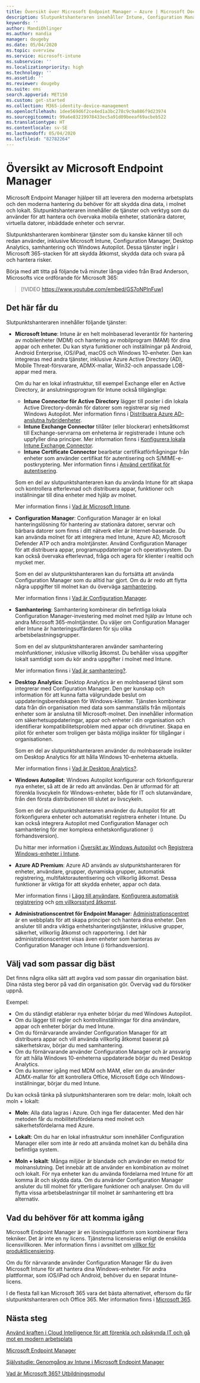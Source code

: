 ```yaml
---
title: Översikt över Microsoft Endpoint Manager – Azure | Microsoft Docs
description: Slutpunktshanteraren innehåller Intune, Configuration Manager, samhantering, skrivbordsanalys, Windows Autopilot och administrationscentret för att hantera alla enheter, inklusive lokalt.
keywords: ''
author: MandiOhlinger
ms.author: mandia
manager: dougeby
ms.date: 05/04/2020
ms.topic: overview
ms.service: microsoft-intune
ms.subservice: ''
ms.localizationpriority: high
ms.technology: ''
ms.assetid: ''
ms.reviewer: dougeby
ms.suite: ems
search.appverid: MET150
ms.custom: get-started
ms.collection: M365-identity-device-management
ms.openlocfilehash: 1dee569d6f2ce4ed1a3bc278c9c9a886f9d23974
ms.sourcegitcommit: 99a6e83219978433ec5a91d09beeaf69acbeb522
ms.translationtype: HT
ms.contentlocale: sv-SE
ms.lasthandoff: 05/04/2020
ms.locfileid: "82782264"
---
```

# <a name="microsoft-endpoint-manager-overview"></a>Översikt av Microsoft Endpoint Manager

Microsoft Endpoint Manager hjälper till att leverera den moderna arbetsplats och den moderna hantering du behöver för att skydda dina data, i molnet och lokalt. Slutpunktshanteraren innehåller de tjänster och verktyg som du använder för att hantera och övervaka mobila enheter, stationära datorer, virtuella datorer, inbäddade enheter och servrar.

Slutpunktshanteraren kombinerar tjänster som du kanske känner till och redan använder, inklusive Microsoft Intune, Configuration Manager, Desktop Analytics, samhantering och Windows Autopilot. Dessa tjänster ingår i Microsoft 365-stacken för att skydda åtkomst, skydda data och svara på och hantera risker.

Börja med att titta på följande två minuter långa video från Brad Anderson, Microsofts vice ordförande för Microsoft 365:

> [!VIDEO https://www.youtube.com/embed/GS7oNPInFuw]

## <a name="what-you-get"></a>Det här får du

Slutpunktshanteraren innehåller följande tjänster:

- **Microsoft Intune**: Intune är en helt molnbaserad leverantör för hantering av mobilenheter (MDM) och hantering av mobilprogram (MAM) för dina appar och enheter. Du kan styra funktioner och inställningar på Android, Android Enterprise, iOS/iPad, macOS och Windows 10-enheter. Den kan integreras med andra tjänster, inklusive Azure Active Directory (AD), Mobile Threat-försvarare, ADMX-mallar, Win32-och anpassade LOB-appar med mera.

  Om du har en lokal infrastruktur, till exempel Exchange eller en Active Directory, är anslutningsprogram för Intune också tillgängliga:

  - **Intune Connector för Active Directory** lägger till poster i din lokala Active Directory-domän för datorer som registrerar sig med Windows Autopilot. Mer information finns i [Distribuera Azure AD-anslutna hybridenheter](/mem/intune/enrollment/windows-autopilot-hybrid).
  - **Intune Exchange Connector** tillåter (eller blockerar) enhetsåtkomst till Exchange-servrarna om enheterna är registrerade i Intune och uppfyller dina principer. Mer information finns i [Konfigurera lokala Intune Exchange Connector](/mem/intune/protect/exchange-connector-install).
  - **Intune Certificate Connector** bearbetar certifikatförfrågningar från enheter som använder certifikat för autentisering och S/MIME-e-postkryptering. Mer information finns i [Använd certifikat för autentisering](/mem/intune/protect/certificates-configure).

  Som en del av slutpunktshanteraren kan du använda Intune för att skapa och kontrollera efterlevnad och distribuera appar, funktioner och inställningar till dina enheter med hjälp av molnet.

  Mer information finns i [Vad är Microsoft Intune](https://docs.microsoft.com/intune/fundamentals/what-is-intune).

- **Configuration Manager**: Configuration Manager är en lokal hanteringslösning för hantering av stationära datorer, servrar och bärbara datorer som finns i ditt nätverk eller är Internet-baserade. Du kan använda molnet för att integrera med Intune, Azure AD, Microsoft Defender ATP och andra molntjänster. Använd Configuration Manager för att distribuera appar, programuppdateringar och operativsystem. Du kan också övervaka efterlevnad, fråga och agera för klienter i realtid och mycket mer.

  Som en del av slutpunktshanteraren kan du fortsätta att använda Configuration Manager som du alltid har gjort. Om du är redo att flytta några uppgifter till molnet kan du överväga [samhantering](https://docs.microsoft.com/configmgr/comanage/).

  Mer information finns i [Vad är Configuration Manager](https://docs.microsoft.com/configmgr/core/understand/introduction).

- **Samhantering**: Samhantering kombinerar din befintliga lokala Configuration Manager-investering med molnet med hjälp av Intune och andra Microsoft 365-molntjänster. Du väljer om Configuration Manager eller Intune är hanteringsutfärdaren för sju olika arbetsbelastningsgrupper.

  Som en del av slutpunktshanteraren använder samhantering molnfunktioner, inklusive villkorlig åtkomst. Du behåller vissa uppgifter lokalt samtidigt som du kör andra uppgifter i molnet med Intune.

  Mer information finns i [Vad är samhantering?](https://docs.microsoft.com/configmgr/comanage/overview).

- **Desktop Analytics**: Desktop Analytics är en molnbaserad tjänst som integrerar med Configuration Manager. Den ger kunskap och information för att kunna fatta välgrundade beslut om uppdateringsberedskapen för Windows-klienter. Tjänsten kombinerar data från din organisation med data som sammanställs från miljontals enheter som är anslutna till Microsoft-molnet. Den innehåller information om säkerhetsuppdateringar, appar och enheter i din organisation och identifierar kompatibilitetsproblem med appar och drivrutiner. Skapa en pilot för enheter som troligen ger bästa möjliga insikter för tillgångar i organisationen.

  Som en del av slutpunktshanteraren använder du molnbaserade insikter om Desktop Analytics för att hålla Windows 10-enheterna aktuella.

  Mer information finns i [Vad är Desktop Analytics?](https://docs.microsoft.com/configmgr/desktop-analytics/overview).

- **Windows Autopilot**: Windows Autopilot konfigurerar och förkonfigurerar nya enheter, så att de är redo att användas. Den är utformad för att förenkla livscykeln för Windows-enheter, både för IT och slutanvändare, från den första distributionen till slutet av livscykeln.

  Som en del av slutpunktshanteraren använder du Autopilot för att förkonfigurera enheter och automatiskt registrera enheter i Intune. Du kan också integrera Autopilot med Configuration Manager och samhantering för mer komplexa enhetskonfigurationer (i förhandsversion).

  Du hittar mer information i [Översikt av Windows Autopilot](https://docs.microsoft.com/windows/deployment/windows-autopilot/windows-autopilot) och [Registrera Windows-enheter i Intune](/mem/intune/enrollment/enrollment-autopilot).

- **Azure AD Premium**: Azure AD används av slutpunktshanteraren för enheter, användare, grupper, dynamiska grupper, automatisk registrering, multifaktorautentisering och villkorlig åtkomst. Dessa funktioner är viktiga för att skydda enheter, appar och data.

  Mer information finns i [Lägg till användare](/mem/intune/fundamentals/users-add), [Konfigurera automatisk registrering](/mem/intune/enrollment/windows-enroll) och [om villkorsstyrd åtkomst](/mem/intune/protect/conditional-access).

- **Administrationscentret för Endpoint Manager**: [Administrationscentret](https://go.microsoft.com/fwlink/?linkid=2109431) är en webbplats för att skapa principer och hantera dina enheter. Den ansluter till andra viktiga enhetshanteringstjänster, inklusive grupper, säkerhet, villkorlig åtkomst och rapportering. I det här administrationscentret visas även enheter som hanteras av Configuration Manager och Intune (i förhandsversion).

## <a name="choose-whats-right-for-you"></a>Välj vad som passar dig bäst

Det finns några olika sätt att avgöra vad som passar din organisation bäst. Dina nästa steg beror på vad din organisation gör. Överväg vad du försöker uppnå.

Exempel:

- Om du ständigt etablerar nya enheter börjar du med Windows Autopilot.
- Om du lägger till regler och kontrollinställningar för dina användare, appar och enheter börjar du med Intune.
- Om du förnärvarande använder Configuration Manager för att distribuera appar och vill använda villkorlig åtkomst baserat på säkerhetskrav, börjar du med samhantering.
- Om du förnärvarande använder Configuration Manager och är ansvarig för att hålla Windows 10-enheterna uppdaterade börjar du med Desktop Analytics.
- Om du kommer igång med MDM och MAM, eller om du använder ADMX-mallar för att kontrollera Office, Microsoft Edge och Windows-inställningar, börjar du med Intune.

Du kan också tänka på slutpunktshanteraren som tre delar: moln, lokalt och moln + lokalt:

- **Moln**: Alla data lagras i Azure. Och inga fler datacenter. Med den här metoden får du mobilitetsfördelarna med molnet och säkerhetsfördelarna med Azure.

- **Lokalt**: Om du har en lokal infrastruktur som innehåller Configuration Manager eller som inte är redo att använda molnet kan du behålla dina befintliga system.

- **Moln + lokalt**: Många miljöer är blandade och använder en metod för molnanslutning. Det innebär att de använder en kombination av molnet och lokalt. För nya enheter kan du använda fördelarna med Intune för att komma åt och skydda data. Om du använder Configuration Manager ansluter du till molnet för ytterligare funktioner och analyser. Om du vill flytta vissa arbetsbelastningar till molnet är samhantering ett bra alternativ.

## <a name="what-you-need-to-get-started"></a>Vad du behöver för att komma igång

Microsoft Endpoint Manager är en lösningsplattform som kombinerar flera tekniker. Det är inte en ny licens. Tjänsterna licensieras enligt de enskilda licensvillkoren. Mer information finns i avsnittet om [villkor för produktlicensiering](https://www.microsoft.com/licensing/product-licensing/products).

Om du för närvarande använder Configuration Manager får du även Microsoft Intune för att hantera dina Windows-enheter. För andra plattformar, som iOS/iPad och Android, behöver du en separat Intune-licens.

I de flesta fall kan Microsoft 365 vara det bästa alternativet, eftersom du får slutpunktshanteraren och Office 365. Mer information finns i [Microsoft 365](https://www.microsoft.com/licensing/product-licensing/microsoft-365-enterprise).

## <a name="next-steps"></a>Nästa steg

[Använd kraften i Cloud Intelligence för att förenkla och påskynda IT och gå mot en modern arbetsplats](https://www.microsoft.com/microsoft-365/blog/2019/11/04/use-the-power-of-cloud-intelligence-to-simplify-and-accelerate-it-and-the-move-to-a-modern-workplace/)

[Microsoft Endpoint Manager](https://www.microsoft.com/microsoft-365/microsoft-endpoint-manager)

[Självstudie: Genomgång av Intune i Microsoft Endpoint Manager](/intune/fundamentals/tutorial-walkthrough-endpoint-manager)

[Vad är Microsoft 365? Utbildningsmodul](https://docs.microsoft.com/learn/modules/what-is-m365/index)
